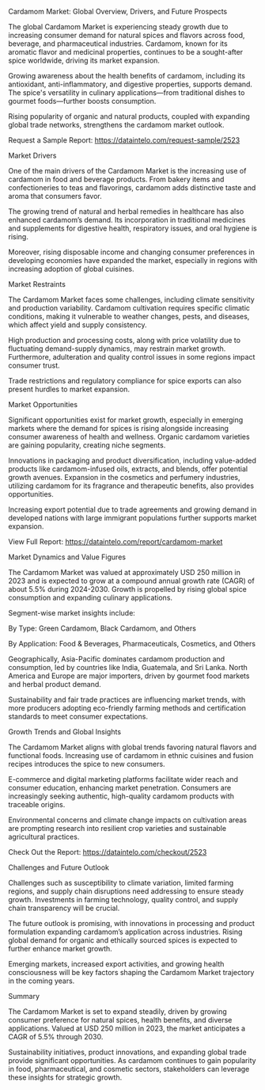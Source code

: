 Cardamom Market: Global Overview, Drivers, and Future Prospects

The global Cardamom Market is experiencing steady growth due to increasing consumer demand for natural spices and flavors across food, beverage, and pharmaceutical industries. Cardamom, known for its aromatic flavor and medicinal properties, continues to be a sought-after spice worldwide, driving its market expansion.

Growing awareness about the health benefits of cardamom, including its antioxidant, anti-inflammatory, and digestive properties, supports demand. The spice's versatility in culinary applications—from traditional dishes to gourmet foods—further boosts consumption.

Rising popularity of organic and natural products, coupled with expanding global trade networks, strengthens the cardamom market outlook.

Request a Sample Report: https://dataintelo.com/request-sample/2523

Market Drivers

One of the main drivers of the Cardamom Market is the increasing use of cardamom in food and beverage products. From bakery items and confectioneries to teas and flavorings, cardamom adds distinctive taste and aroma that consumers favor.

The growing trend of natural and herbal remedies in healthcare has also enhanced cardamom’s demand. Its incorporation in traditional medicines and supplements for digestive health, respiratory issues, and oral hygiene is rising.

Moreover, rising disposable income and changing consumer preferences in developing economies have expanded the market, especially in regions with increasing adoption of global cuisines.

Market Restraints

The Cardamom Market faces some challenges, including climate sensitivity and production variability. Cardamom cultivation requires specific climatic conditions, making it vulnerable to weather changes, pests, and diseases, which affect yield and supply consistency.

High production and processing costs, along with price volatility due to fluctuating demand-supply dynamics, may restrain market growth. Furthermore, adulteration and quality control issues in some regions impact consumer trust.

Trade restrictions and regulatory compliance for spice exports can also present hurdles to market expansion.

Market Opportunities

Significant opportunities exist for market growth, especially in emerging markets where the demand for spices is rising alongside increasing consumer awareness of health and wellness. Organic cardamom varieties are gaining popularity, creating niche segments.

Innovations in packaging and product diversification, including value-added products like cardamom-infused oils, extracts, and blends, offer potential growth avenues. Expansion in the cosmetics and perfumery industries, utilizing cardamom for its fragrance and therapeutic benefits, also provides opportunities.

Increasing export potential due to trade agreements and growing demand in developed nations with large immigrant populations further supports market expansion.

View Full Report: https://dataintelo.com/report/cardamom-market

Market Dynamics and Value Figures

The Cardamom Market was valued at approximately USD 250 million in 2023 and is expected to grow at a compound annual growth rate (CAGR) of about 5.5% during 2024-2030. Growth is propelled by rising global spice consumption and expanding culinary applications.

Segment-wise market insights include:

By Type: Green Cardamom, Black Cardamom, and Others

By Application: Food & Beverages, Pharmaceuticals, Cosmetics, and Others

Geographically, Asia-Pacific dominates cardamom production and consumption, led by countries like India, Guatemala, and Sri Lanka. North America and Europe are major importers, driven by gourmet food markets and herbal product demand.

Sustainability and fair trade practices are influencing market trends, with more producers adopting eco-friendly farming methods and certification standards to meet consumer expectations.

Growth Trends and Global Insights

The Cardamom Market aligns with global trends favoring natural flavors and functional foods. Increasing use of cardamom in ethnic cuisines and fusion recipes introduces the spice to new consumers.

E-commerce and digital marketing platforms facilitate wider reach and consumer education, enhancing market penetration. Consumers are increasingly seeking authentic, high-quality cardamom products with traceable origins.

Environmental concerns and climate change impacts on cultivation areas are prompting research into resilient crop varieties and sustainable agricultural practices.

Check Out the Report: https://dataintelo.com/checkout/2523

Challenges and Future Outlook

Challenges such as susceptibility to climate variation, limited farming regions, and supply chain disruptions need addressing to ensure steady growth. Investments in farming technology, quality control, and supply chain transparency will be crucial.

The future outlook is promising, with innovations in processing and product formulation expanding cardamom’s application across industries. Rising global demand for organic and ethically sourced spices is expected to further enhance market growth.

Emerging markets, increased export activities, and growing health consciousness will be key factors shaping the Cardamom Market trajectory in the coming years.

Summary

The Cardamom Market is set to expand steadily, driven by growing consumer preference for natural spices, health benefits, and diverse applications. Valued at USD 250 million in 2023, the market anticipates a CAGR of 5.5% through 2030.

Sustainability initiatives, product innovations, and expanding global trade provide significant opportunities. As cardamom continues to gain popularity in food, pharmaceutical, and cosmetic sectors, stakeholders can leverage these insights for strategic growth.

